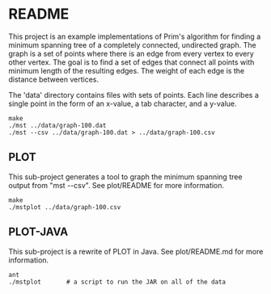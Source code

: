 README
======

This project is an example implementations of Prim's algorithm for finding
a minimum spanning tree of a completely connected, undirected graph.  The
graph is a set of points where there is an edge from every vertex to every
other vertex.  The goal is to find a set of edges that connect all points
with minimum length of the resulting edges.  The weight of each edge is the
distance between vertices.

The 'data' directory contains files with sets of points.  Each line describes
a single point in the form of an x-value, a tab character, and a y-value.

    make
    ./mst ../data/graph-100.dat
    ./mst --csv ../data/graph-100.dat > ../data/graph-100.csv


PLOT
----
This sub-project generates a tool to graph the minimum spanning tree output
from "mst --csv".  See plot/README for more information.

    make
    ./mstplot ../data/graph-100.csv


PLOT-JAVA
---------
This sub-project is a rewrite of PLOT in Java.
See plot/README.md for more information.

    ant
    ./mstplot       # a script to run the JAR on all of the data


